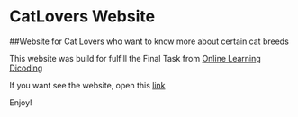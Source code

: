 # CatLovers Website
##Website for Cat Lovers who want to know more about certain cat breeds

This website was build for fulfill the Final Task from [Online Learning Dicoding](https://www.dicoding.com/academies/123)

If you want see the website, open this [link](https://marcellacputri.github.io/web-catlovers/)

Enjoy!
